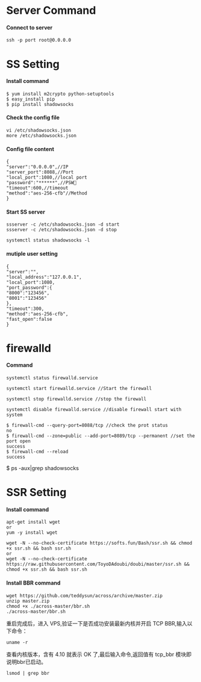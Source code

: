 # Server Command
#### Connect to server
```
ssh -p port root@0.0.0.0
```

# SS Setting

#### Install command
```
$ yum install m2crypto python-setuptools
$ easy_install pip
$ pip install shadowsocks
```

#### Check the config file
```
vi /etc/shadowsocks.json
more /etc/shadowsocks.json
```

#### Config file content
```
{
"server":"0.0.0.0",//IP 
"server_port":8088,//Port
"local_port":1080,//local port
"password":"******",//PSW􏵎 
"timeout":600,//timeout
"method":"aes-256-cfb"//Method
}
```

#### Start SS server
```
ssserver -c /etc/shadowsocks.json -d start
ssserver -c /etc/shadowsocks.json -d stop

systemctl status shadowsocks -l
```

#### mutiple user setting
```
{
"server":"",
"local_address":"127.0.0.1",
"local_port":1080,
"port_password":{
"8000":"123456",
"8001":"123456"
},
"timeout":300,
"method":"aes-256-cfb",
"fast_open":false
}
```

# firewalld

#### Command 
```
systemctl status firewalld.service

systemctl start firewalld.service //Start the firewall

systemctl stop firewalld.service //stop the firewall

systemctl disable firewalld.service //disable firewall start with system
```
```
$ firewall-cmd --query-port=8088/tcp //check the prot status
no
$ firewall-cmd --zone=public --add-port=8089/tcp --permanent //set the port open 
success
$ firewall-cmd --reload 
success
```
$ ps -aux|grep shadowsocks


# SSR Setting
#### Install command
```
apt-get install wget
or
yum -y install wget

wget -N --no-check-certificate https://softs.fun/Bash/ssr.sh && chmod +x ssr.sh && bash ssr.sh
or
wget -N --no-check-certificate https://raw.githubusercontent.com/ToyoDAdoubi/doubi/master/ssr.sh && chmod +x ssr.sh && bash ssr.sh
```

#### Install BBR command
```
wget https://github.com/teddysun/across/archive/master.zip
unzip master.zip
chmod +x ./across-master/bbr.sh
./across-master/bbr.sh
```
重启完成后，进入 VPS,验证一下是否成功安装最新内核并开启 TCP BBR,输入以下命令：
```
uname -r
```
查看内核版本，含有 4.10 就表示 OK 了,最后输入命令,返回值有 tcp_bbr 模块即说明bbr已启动。
```
lsmod | grep bbr
```

